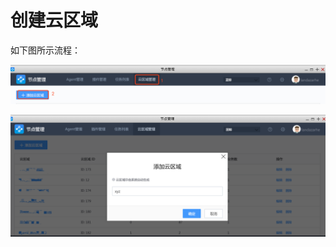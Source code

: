 # 创建云区域

如下图所示流程：

![805793](../assets/cloud_manage/image-20190915224805793.png)

![929919](../assets/cloud_manage/image-20190915224929919.png)

